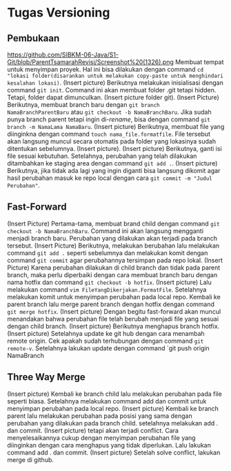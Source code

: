 # Tugas Versioning
## Pembukaan
https://github.com/SIBKM-06-Java/S1-Git/blob/ParentTsamarahRevisi/Screenshot%20(1326).png
Membuat tempat untuk menyimpan proyek. Hal ini bisa dilakukan dengan command `cd "lokasi folder(disarankan untuk melakukan copy-paste untuk menghindari kesalahan lokasi)`.
(Insert picture) Berikutnya melakukan inisialisasi dengan command `git init`. Command ini akan membuat folder .git tetapi hidden. Tetapi, folder dapat dimunculkan. (Insert picture folder git).
(Insert Picture) Berikutnya, membuat branch baru dengan `git branch NamaBranchParentBaru` atau `git checkout -b NamaBranchBaru`. Jika sudah punya branch parent tetapi ingin di-*rename*, bisa dengan command `git branch -m NamaLama NamaBaru`.
(Insert picture) Berikutnya, membuat file yang diinginkna dengan command `touch nama_file.formatfile`. File tersebut akan langsung muncul secara otomatis pada folder yang lokasinya sudah ditentukan sebelumnya. (Insert picture).
(Insert picture) Berikutnya, ganti isi file sesuai kebutuhan. Setelahnya, perubahan yang telah dilakukan ditambahkan ke staging area dengan command `git add .`.
(Insert picture) Berikutnya, jika tidak ada lagi yang ingin diganti bisa langsung dikomit agar hasil perubahan masuk ke repo local dengan cara `git commit -m "Judul Perubahan"`.
## Fast-Forward
(Insert Picture) Pertama-tama, membuat brand child dengan command `git checkout -b NamaBranchBaru`. Command ini akan langsung mengganti menjadi branch baru. Perubahan yang dilakukan akan terjadi pada branch tersebut.
(Insert Picture) Berikutnya, melakukan berubahan lalu melakukan command `git add .` seperti sebelumnya dan melakukan komit dengan command `git commit` agar perubahannya tersimpan pada repo lokal.
(Insert Picture) Karena perubahan dilakukan di child branch dan tidak pada parent branch, maka perlu diperbaiki dengan cara membuat branch baru dengan nama hotfix dan command `git checkout -b hotfix`.
(Insert picture) Lalu melakukan command `vim FileYangDikerjakan.FormatFile`. Setelahnya melakukan komit untuk menyimpan perubahan pada local repo. Kembali ke parent branch lalu merge parent branch dengan hotfix dengan command `git merge hotfix`.
(Insert picture) Dengan begitu fast-forward akan muncul menandakan bahwa perubahan file telah berubah menjadi file yang sesuai dengan child branch.
(Insert picture) Berikutnya menghapus branch hotfix.
(Insert picture) Setelahnya update ke git hub dengan cara menambah remote origin. Cek apakah sudah terhubungan dengan command `git remote-v`. Setelahnya lakukan update dengan command `git push origin NamaBranch
## Three Way Merge
(Insert picture) Kembali ke branch child lalu melakukan perubahan pada file seperti biasa. Setelahnya melakukan command add dan commit untuk menyimpan perubahan pada local repo.
(Insert picture) Kembali ke branch parent lalu melakukan perubahan pada posisi yang sama dengan perubahan yang dilakukan pada branch child. setelahnya melakukan add . dan commit.
(Insert picture) tetapi akan terjadi conflict. Cara menyelesaikannya cukup dengan menyimpan perubahan file yang diinginkan dengan cara menghapus yang tidak diperlukan. Lalu lakukan command add . dan commit.
(Insert picture) Setelah solve conflict, lakukan merge di github.
